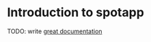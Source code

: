 # Introduction to spotapp

TODO: write [great documentation](http://jacobian.org/writing/what-to-write/)
